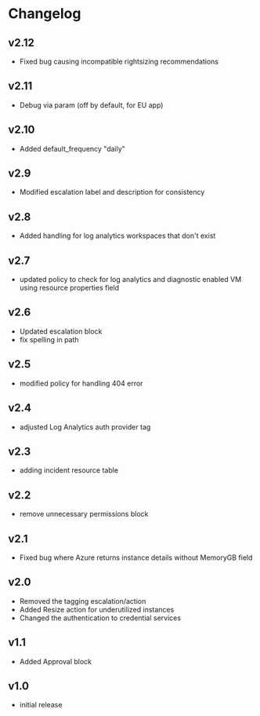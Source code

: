 # Changelog

## v2.12

- Fixed bug causing incompatible rightsizing recommendations

## v2.11

- Debug via param (off by default, for EU app)

## v2.10

- Added default_frequency "daily"

## v2.9

- Modified escalation label and description for consistency

## v2.8

- Added handling for log analytics workspaces that don't exist

## v2.7

- updated policy to check for log analytics and diagnostic enabled VM using resource properties field

## v2.6

- Updated escalation block
- fix spelling in path

## v2.5

- modified policy for handling 404 error

## v2.4

- adjusted Log Analytics auth provider tag

## v2.3

- adding incident resource table

## v2.2

- remove unnecessary permissions block

## v2.1

- Fixed bug where Azure returns instance details without MemoryGB field

## v2.0

- Removed the tagging escalation/action
- Added Resize action for underutilized instances
- Changed the authentication to credential services

## v1.1

- Added Approval block

## v1.0

- initial release
